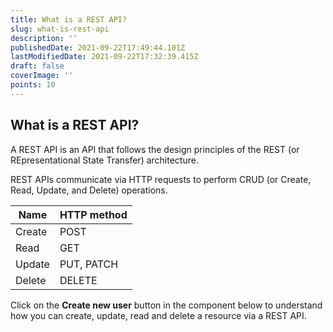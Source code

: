 ```yaml
---
title: What is a REST API?
slug: what-is-rest-api
description: ''
publishedDate: 2021-09-22T17:49:44.101Z
lastModifiedDate: 2021-09-22T17:32:39.415Z
draft: false
coverImage: ''
points: 10
---
```


## What is a REST API?

A REST API is an API that follows the design principles of the REST (or REpresentational State Transfer) architecture.

REST APIs communicate via HTTP requests to perform CRUD (or Create, Read, Update, and Delete) operations.

| Name   | HTTP method |
| ------ | ----------- |
| Create | POST        |
| Read   | GET         |
| Update | PUT, PATCH  |
| Delete | DELETE      |

Click on the **Create new user** button in the component below to understand how you can create, update, read and delete a resource via a REST API.

<RESTAPI />
